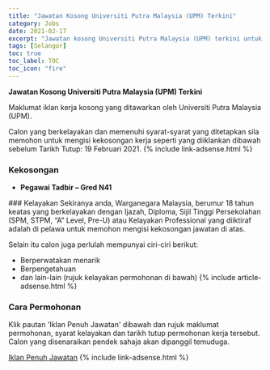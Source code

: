 ```yaml
---
title: "Jawatan Kosong Universiti Putra Malaysia (UPM) Terkini" 
category: Jobs 
date: 2021-02-17 
excerpt: "Jawatan kosong Universiti Putra Malaysia (UPM) terkini untuk kekosongan Pegawai Tadbir – Gred N41" 
tags: [Selangor] 
toc: true 
toc_label: TOC 
toc_icon: "fire" 
--- 
```


**Jawatan Kosong Universiti Putra Malaysia (UPM) Terkini**

Maklumat iklan kerja kosong yang ditawarkan oleh Universiti Putra Malaysia (UPM). 

Calon yang berkelayakan dan memenuhi syarat-syarat yang ditetapkan sila memohon untuk mengisi kekosongan kerja seperti yang diiklankan dibawah sebelum Tarikh Tutup: 19 Februari 2021. 
{% include link-adsense.html %} 
### Kekosongan 
<ul>
<li>
<p><b>Pegawai Tadbir &#8211; Gred N41&#160;</b></p>
</li>
</ul> 
### Kelayakan 
Sekiranya anda, Warganegara Malaysia, berumur 18 tahun keatas yang berkelayakan dengan Ijazah, Diploma, Sijil Tinggi Persekolahan (SPM, STPM, “A” Level, Pre-U) atau Kelayakan Professional yang diiktiraf adalah di pelawa untuk memohon mengisi kekosongan jawatan di atas.

Selain itu calon juga perlulah mempunyai ciri-ciri berikut:
- Berperwatakan menarik
- Berpengetahuan
- dan lain-lain (rujuk kelayakan permohonan di bawah) 
{% include article-adsense.html %} 
### Cara Permohonan 
Klik pautan 'Iklan Penuh Jawatan' dibawah dan rujuk maklumat permohonan, syarat kelayakan dan tarikh tutup permohonan kerja tersebut.
Calon yang disenaraikan pendek sahaja akan dipanggil temuduga.

<a href="http://infokerjaya.org/universiti-putra-malaysia/" class="btn btn--info" target="_blank" rel="nofollow noopenner">Iklan Penuh Jawatan</a> 
{% include link-adsense.html %} 